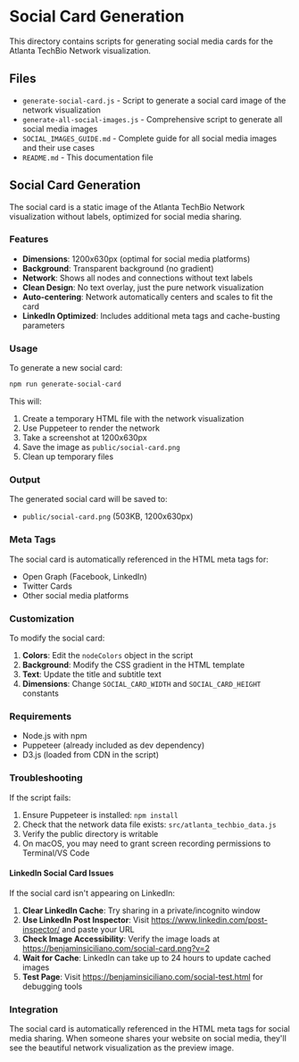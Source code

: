 # Social Card Generation

This directory contains scripts for generating social media cards for the Atlanta TechBio Network visualization.

## Files

- `generate-social-card.js` - Script to generate a social card image of the network visualization
- `generate-all-social-images.js` - Comprehensive script to generate all social media images
- `SOCIAL_IMAGES_GUIDE.md` - Complete guide for all social media images and their use cases
- `README.md` - This documentation file

## Social Card Generation

The social card is a static image of the Atlanta TechBio Network visualization without labels, optimized for social media sharing.

### Features

- **Dimensions**: 1200x630px (optimal for social media platforms)
- **Background**: Transparent background (no gradient)
- **Network**: Shows all nodes and connections without text labels
- **Clean Design**: No text overlay, just the pure network visualization
- **Auto-centering**: Network automatically centers and scales to fit the card
- **LinkedIn Optimized**: Includes additional meta tags and cache-busting parameters

### Usage

To generate a new social card:

```bash
npm run generate-social-card
```

This will:
1. Create a temporary HTML file with the network visualization
2. Use Puppeteer to render the network
3. Take a screenshot at 1200x630px
4. Save the image as `public/social-card.png`
5. Clean up temporary files

### Output

The generated social card will be saved to:
- `public/social-card.png` (503KB, 1200x630px)

### Meta Tags

The social card is automatically referenced in the HTML meta tags for:
- Open Graph (Facebook, LinkedIn)
- Twitter Cards
- Other social media platforms

### Customization

To modify the social card:

1. **Colors**: Edit the `nodeColors` object in the script
2. **Background**: Modify the CSS gradient in the HTML template
3. **Text**: Update the title and subtitle text
4. **Dimensions**: Change `SOCIAL_CARD_WIDTH` and `SOCIAL_CARD_HEIGHT` constants

### Requirements

- Node.js with npm
- Puppeteer (already included as dev dependency)
- D3.js (loaded from CDN in the script)

### Troubleshooting

If the script fails:
1. Ensure Puppeteer is installed: `npm install`
2. Check that the network data file exists: `src/atlanta_techbio_data.js`
3. Verify the public directory is writable
4. On macOS, you may need to grant screen recording permissions to Terminal/VS Code

#### LinkedIn Social Card Issues

If the social card isn't appearing on LinkedIn:
1. **Clear LinkedIn Cache**: Try sharing in a private/incognito window
2. **Use LinkedIn Post Inspector**: Visit https://www.linkedin.com/post-inspector/ and paste your URL
3. **Check Image Accessibility**: Verify the image loads at https://benjaminsiciliano.com/social-card.png?v=2
4. **Wait for Cache**: LinkedIn can take up to 24 hours to update cached images
5. **Test Page**: Visit https://benjaminsiciliano.com/social-test.html for debugging tools

### Integration

The social card is automatically referenced in the HTML meta tags for social media sharing. When someone shares your website on social media, they'll see the beautiful network visualization as the preview image. 
